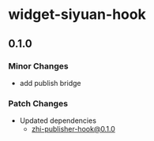 # widget-siyuan-hook

## 0.1.0

### Minor Changes

- add publish bridge

### Patch Changes

- Updated dependencies
  - zhi-publisher-hook@0.1.0
